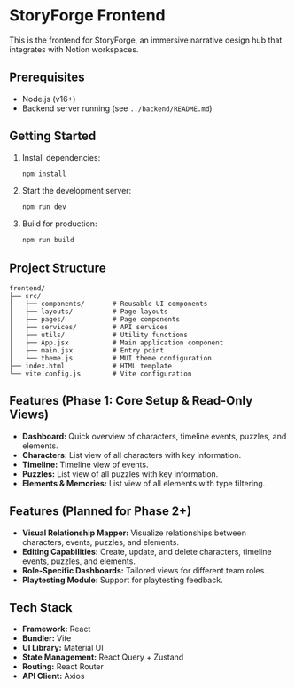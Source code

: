 # StoryForge Frontend

This is the frontend for StoryForge, an immersive narrative design hub that integrates with Notion workspaces.

## Prerequisites

- Node.js (v16+)
- Backend server running (see `../backend/README.md`)

## Getting Started

1. Install dependencies:
   ```bash
   npm install
   ```

2. Start the development server:
   ```bash
   npm run dev
   ```

3. Build for production:
   ```bash
   npm run build
   ```

## Project Structure

```
frontend/
├── src/
│   ├── components/       # Reusable UI components
│   ├── layouts/          # Page layouts
│   ├── pages/            # Page components
│   ├── services/         # API services
│   ├── utils/            # Utility functions
│   ├── App.jsx           # Main application component
│   ├── main.jsx          # Entry point
│   └── theme.js          # MUI theme configuration
├── index.html            # HTML template
└── vite.config.js        # Vite configuration
```

## Features (Phase 1: Core Setup & Read-Only Views)

- **Dashboard:** Quick overview of characters, timeline events, puzzles, and elements.
- **Characters:** List view of all characters with key information.
- **Timeline:** Timeline view of events.
- **Puzzles:** List view of all puzzles with key information.
- **Elements & Memories:** List view of all elements with type filtering.

## Features (Planned for Phase 2+)

- **Visual Relationship Mapper:** Visualize relationships between characters, events, puzzles, and elements.
- **Editing Capabilities:** Create, update, and delete characters, timeline events, puzzles, and elements.
- **Role-Specific Dashboards:** Tailored views for different team roles.
- **Playtesting Module:** Support for playtesting feedback.

## Tech Stack

- **Framework:** React
- **Bundler:** Vite
- **UI Library:** Material UI
- **State Management:** React Query + Zustand
- **Routing:** React Router
- **API Client:** Axios 